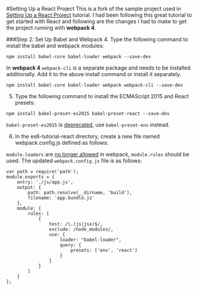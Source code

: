 #Setting Up a React Project
This is a fork of the sample project used in [Setting Up a React Project](http://ccoenraets.github.io/es6-tutorial-react/setup/) tutorial. I had been following this great tutorial to get started with React and following are the changes I had to make to get the project running with **webpack 4**.

###Step 2: Set Up Babel and Webpack
4. Type the following command to install the babel and webpack modules:

```
npm install babel-core babel-loader webpack --save-dev
```

In **webpack 4** `webpack-cli` is a separate package and needs to be installed additionally. Add it to the above install command or install it separately.

```
npm install babel-core babel-loader webpack webpack-cli --save-dev
```   

5. Type the following command to install the ECMAScript 2015 and React presets:

```
npm install babel-preset-es2015 babel-preset-react --save-dev
```

`babel-preset-es2015` is [deprecated](https://babeljs.io/env/), use `babel-preset-env` instead.   

6. In the es6-tutorial-react directory, create a new file named webpack.config.js defined as follows:

`module.loaders` are [no longer allowed](https://webpack.js.org/guides/migrating/#module-loaders-is-now-module-rules) in webpack, `module.rules` should be used. The updated `webpack.config.js` file is as follows:

```
var path = require('path');
module.exports = {
    entry: './js/app.js',
    output: {
        path: path.resolve(__dirname, 'build'),
        filename: 'app.bundle.js'
    },
    module: {
        rules: [
            {
                test: /\.(js|jsx)$/,
                exclude: /node_modules/,
                use: {
                    loader: "babel-loader",
                    query: {
                        presets: ['env', 'react']
                    }
                }
            }
        ]
    }
};
```




